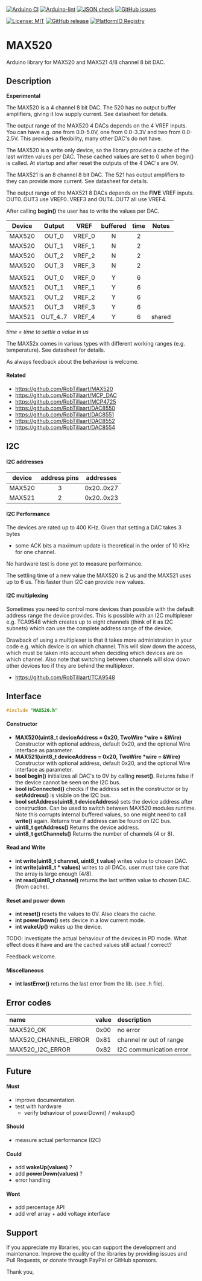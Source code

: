 
[![Arduino CI](https://github.com/RobTillaart/MAX520/workflows/Arduino%20CI/badge.svg)](https://github.com/marketplace/actions/arduino_ci)
[![Arduino-lint](https://github.com/RobTillaart/MAX520/actions/workflows/arduino-lint.yml/badge.svg)](https://github.com/RobTillaart/MAX520/actions/workflows/arduino-lint.yml)
[![JSON check](https://github.com/RobTillaart/MAX520/actions/workflows/jsoncheck.yml/badge.svg)](https://github.com/RobTillaart/MAX520/actions/workflows/jsoncheck.yml)
[![GitHub issues](https://img.shields.io/github/issues/RobTillaart/MAX520.svg)](https://github.com/RobTillaart/MAX520/issues)

[![License: MIT](https://img.shields.io/badge/license-MIT-green.svg)](https://github.com/RobTillaart/MAX520/blob/master/LICENSE)
[![GitHub release](https://img.shields.io/github/release/RobTillaart/MAX520.svg?maxAge=3600)](https://github.com/RobTillaart/MAX520/releases)
[![PlatformIO Registry](https://badges.registry.platformio.org/packages/robtillaart/library/MAX520.svg)](https://registry.platformio.org/libraries/robtillaart/MAX520)


# MAX520

Arduino library for MAX520 and MAX521 4/8 channel 8 bit DAC.


## Description

**Experimental**

The MAX520 is a 4 channel 8 bit DAC. The 520 has no output buffer amplifiers, 
giving it low supply current. See datasheet for details.

The output range of the MAX520 4 DACs depends on the 4 VREF inputs.
You can have e.g. one from 0.0-5.0V, one from 0.0-3.3V and two from 0.0-2.5V.
This provides a flexibility, many other DAC's do not have.

The MAX520 is a write only device, so the library provides a cache of the last 
written values per DAC. These cached values are set to 0 when begin() is called. 
At startup and after reset the outputs of the 4 DAC's are 0V.

The MAX521 is an 8 channel 8 bit DAC. The 521 has output amplifiers to they can
provide more current. See datasheet for details.

The output range of the MAX521 8 DACs depends on the **FIVE** VREF inputs.
OUT0..OUT3 use VREF0..VREF3 and OUT4..OUT7 all use VREF4.

After calling **begin()** the user has to write the values per DAC.

|  Device  |  Output   |   VREF   |  buffered  |  time  |  Notes  |
|:--------:|:---------:|:--------:|:----------:|:------:|:-------:|
|  MAX520  |  OUT_0    |  VREF_0  |     N      |   2    |
|  MAX520  |  OUT_1    |  VREF_1  |     N      |   2    |
|  MAX520  |  OUT_2    |  VREF_2  |     N      |   2    |
|  MAX520  |  OUT_3    |  VREF_3  |     N      |   2    |
|          |           |          |            |        |
|  MAX521  |  OUT_0    |  VREF_0  |     Y      |   6    |
|  MAX521  |  OUT_1    |  VREF_1  |     Y      |   6    |
|  MAX521  |  OUT_2    |  VREF_2  |     Y      |   6    |
|  MAX521  |  OUT_3    |  VREF_3  |     Y      |   6    |
|  MAX521  |  OUT_4..7 |  VREF_4  |     Y      |   6    |  shared  |

_time = time to settle a value in us_

The MAX52x comes in various types with different working ranges (e.g. temperature).
See datasheet for details.

As always feedback about the behaviour is welcome.


#### Related

- https://github.com/RobTillaart/MAX520
- https://github.com/RobTillaart/MCP_DAC
- https://github.com/RobTillaart/MCP4725
- https://github.com/RobTillaart/DAC8550
- https://github.com/RobTillaart/DAC8551
- https://github.com/RobTillaart/DAC8552
- https://github.com/RobTillaart/DAC8554



## I2C

#### I2C addresses

|  device  |  address pins  |  addresses   |
|:--------:|:--------------:|:------------:|
|  MAX520  |     3          |  0x20..0x27  |
|  MAX521  |     2          |  0x20..0x23  |


#### I2C Performance

The devices are rated up to 400 KHz. Given that setting a DAC takes 3 bytes
+ some ACK bits a maximum update is theoretical in the order of 10 KHz for 
one channel.

No hardware test is done yet to measure performance.

The settling time of a new value the MAX520 is 2 us and the MAX521 uses up 
to 6 us. This faster than I2C can provide new values.


#### I2C multiplexing

Sometimes you need to control more devices than possible with the default
address range the device provides.
This is possible with an I2C multiplexer e.g. TCA9548 which creates up 
to eight channels (think of it as I2C subnets) which can use the complete 
address range of the device.

Drawback of using a multiplexer is that it takes more administration in 
your code e.g. which device is on which channel.
This will slow down the access, which must be taken into account when
deciding which devices are on which channel.
Also note that switching between channels will slow down other devices 
too if they are behind the multiplexer.

- https://github.com/RobTillaart/TCA9548


## Interface

```cpp
#include "MAX520.h"
```


#### Constructor

- **MAX520(uint8_t deviceAddress = 0x20, TwoWire \*wire = &Wire)** Constructor with optional address, default 0x20, 
and the optional Wire interface as parameter.
- **MAX521(uint8_t deviceAddress = 0x20, TwoWire \*wire = &Wire)** Constructor with optional address, default 0x20, 
and the optional Wire interface as parameter.
- **bool begin()** initializes all DAC's to 0V by calling **reset()**.
Returns false if the device cannot be seen on the I2C bus.
- **bool isConnected()** checks if the address set in the constructor or by **setAddress()** is visible on the I2C bus.
- **bool setAddress(uint8_t deviceAddress)** sets the device address after construction. 
Can be used to switch between MAX520 modules runtime. Note this corrupts internal buffered values, 
so one might need to call **write()** again. Returns true if address can be found on I2C bus.
- **uint8_t getAddress()** Returns the device address.
- **uint8_t getChannels()** Returns the number of channels (4 or 8).


#### Read and Write

- **int write(uint8_t channel, uint8_t value)** writes value to chosen DAC.
- **int write(uint8_t \* values)** writes to all DACs. user must take care that the array is large enough (4/8).
- **int read(uint8_t channel)** returns the last written value to chosen DAC. (from cache).


#### Reset and power down

- **int reset()** resets the values to 0V. Also clears the cache.
- **int powerDown()** sets device in a low current mode.
- **int wakeUp()** wakes up the device.

TODO: investigate the actual behaviour of the devices in PD mode.
What effect does it have and are the cached values still actual / correct?

Feedback welcome.

#### Miscellaneous

- **int lastError()** returns the last error from the lib. (see .h file).


## Error codes

|  name                  |  value  |  description              |
|:-----------------------|:-------:|:--------------------------|
|  MAX520_OK             |  0x00   |  no error                 |
|  MAX520_CHANNEL_ERROR  |  0x81   |  channel nr out of range  |
|  MAX520_I2C_ERROR      |  0x82   |  I2C communication error  |



## Future

#### Must

- improve documentation.
- test with hardware
  - verify behaviour of powerDown() / wakeup()


#### Should

- measure actual performance (I2C)


#### Could

- add **wakeUp(values)** ?  
- add **powerDown(values)** ?
- error handling


#### Wont

- add percentage API
- add vref array + add voltage interface


## Support

If you appreciate my libraries, you can support the development and maintenance.
Improve the quality of the libraries by providing issues and Pull Requests, or
donate through PayPal or GitHub sponsors.

Thank you,


